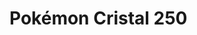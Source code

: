 <!DOCTYPE html>
<html>
<head>
  <link href="http://a248.e.akamai.net/assets.github.com/stylesheets/bundle_github.css"
        rel="stylesheet" type="text/css">
</head>
<body id="readme">
<div id="markdown" class="wikistyle">
<h1>Pokémon Cristal 250</h1>
</div
</body>
</html>
